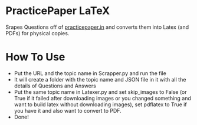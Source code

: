 # PracticePaper LaTeX
Srapes Questions off of [practicepaper.in](https://practicepaper.in) and converts them into Latex (and PDFs) for physical copies.

# How To Use

- Put the URL and the topic name in Scrapper.py and run the file
- It will create a folder with the topic name and JSON file in it with all the details of Questions and Answers
- Put the same topic name in Latexer.py and set skip_images to False (or True if it failed after downloading images or you changed something and want to build latex without downloading images), set pdflatex to True if you have it and also want to convert to PDF.
- Done!

